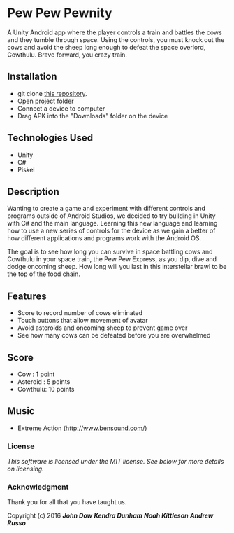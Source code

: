 # Pew Pew Pewnity


A Unity Android app where the player controls a train and battles the cows and they tumble through space.  Using the controls, you must knock out the cows and avoid the sheep long enough to defeat the space overlord, Cowthulu. Brave forward, you crazy train.


## Installation

* git clone [this repository](https://github.com/NoahKittleson/Pew-Pew-Pewnity.git).
* Open project folder
* Connect a device to computer
* Drag APK into the "Downloads" folder on the device

## Technologies Used

* Unity
* C#
* Piskel

## Description

Wanting to create a game and experiment with different controls and programs outside of Android Studios, we decided to try building in Unity with C# and the main language.  Learning this new language and learning how to use a new series of controls for the device as we gain a better of how different applications and programs work with the Android OS.

The goal is to see how long you can survive in space battling cows and Cowthulu in your space train, the Pew Pew Express, as you dip, dive and dodge oncoming sheep.  How long will you last in this interstellar brawl to be the top of the food chain.

## Features

* Score to record number of cows eliminated
* Touch buttons that allow movement of avatar
* Avoid asteroids and oncoming sheep to prevent game over
* See how many cows can be defeated before you are overwhelmed
 
## Score
* Cow : 1 point
* Asteroid : 5 points
* Cowthulu: 10 points

## Music

* Extreme Action (http://www.bensound.com/)


### License

*This software is licensed under the MIT license.  See below for more details on licensing.*

### Acknowledgment

Thank you for all that you have taught us.

Copyright (c) 2016 **_John Dow_** **_Kendra Dunham_** **_Noah Kittleson_** **_Andrew Russo_**
